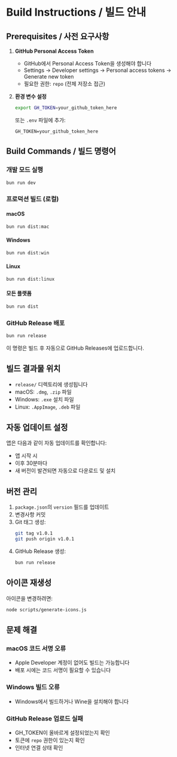 # Build Instructions / 빌드 안내

## Prerequisites / 사전 요구사항

1. **GitHub Personal Access Token**
   - GitHub에서 Personal Access Token을 생성해야 합니다
   - Settings → Developer settings → Personal access tokens → Generate new token
   - 필요한 권한: `repo` (전체 저장소 접근)
   
2. **환경 변수 설정**
   ```bash
   export GH_TOKEN=your_github_token_here
   ```
   또는 `.env` 파일에 추가:
   ```
   GH_TOKEN=your_github_token_here
   ```

## Build Commands / 빌드 명령어

### 개발 모드 실행
```bash
bun run dev
```

### 프로덕션 빌드 (로컬)

#### macOS
```bash
bun run dist:mac
```

#### Windows
```bash
bun run dist:win
```

#### Linux
```bash
bun run dist:linux
```

#### 모든 플랫폼
```bash
bun run dist
```

### GitHub Release 배포
```bash
bun run release
```
이 명령은 빌드 후 자동으로 GitHub Releases에 업로드합니다.

## 빌드 결과물 위치
- `release/` 디렉토리에 생성됩니다
- macOS: `.dmg`, `.zip` 파일
- Windows: `.exe` 설치 파일
- Linux: `.AppImage`, `.deb` 파일

## 자동 업데이트 설정

앱은 다음과 같이 자동 업데이트를 확인합니다:
- 앱 시작 시
- 이후 30분마다
- 새 버전이 발견되면 자동으로 다운로드 및 설치

## 버전 관리

1. `package.json`의 `version` 필드를 업데이트
2. 변경사항 커밋
3. Git 태그 생성:
   ```bash
   git tag v1.0.1
   git push origin v1.0.1
   ```
4. GitHub Release 생성:
   ```bash
   bun run release
   ```

## 아이콘 재생성

아이콘을 변경하려면:
```bash
node scripts/generate-icons.js
```

## 문제 해결

### macOS 코드 서명 오류
- Apple Developer 계정이 없어도 빌드는 가능합니다
- 배포 시에는 코드 서명이 필요할 수 있습니다

### Windows 빌드 오류
- Windows에서 빌드하거나 Wine을 설치해야 합니다

### GitHub Release 업로드 실패
- GH_TOKEN이 올바르게 설정되었는지 확인
- 토큰에 `repo` 권한이 있는지 확인
- 인터넷 연결 상태 확인